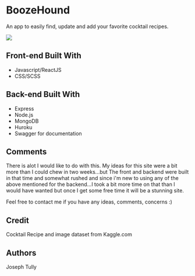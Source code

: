 # BoozeHound
An app to easily find, update and add your favorite cocktail recipes.

![](https://i.imgur.com/Wsfpzv2.gif)

## Front-end Built With
 - Javascript/ReactJS
 - CSS/SCSS
    
## Back-end Built With
- Express
- Node.js
- MongoDB
- Huroku
- Swagger for documentation

## Comments

There is alot I would like to do with this. My ideas for this site were a bit more than I could chew in two weeks...but The front and backend were built in that time and somewhat rushed and since i'm new to using any of the above mentioned for the backend...I took a bit more time on that than I would have wanted but once I get some free time it will be a stunning site.

Feel free to contact me if you have any ideas, comments, concerns :)

## Credit

Cocktail Recipe and image dataset from Kaggle.com

## Authors

Joseph Tully


